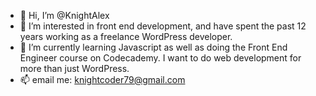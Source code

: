 - 👋 Hi, I’m @KnightAlex
- 👀 I’m interested in front end development, and have spent the past 12 years working as a freelance WordPress developer.
- 🌱 I’m currently learning Javascript as well as doing the Front End Engineer course on Codecademy. I want to do web development for more than just WordPress.
- 📫 email me: knightcoder79@gmail.com

<!---
KnightAlex/KnightAlex is a ✨ special ✨ repository because its `README.md` (this file) appears on your GitHub profile.
You can click the Preview link to take a look at your changes.
--->

